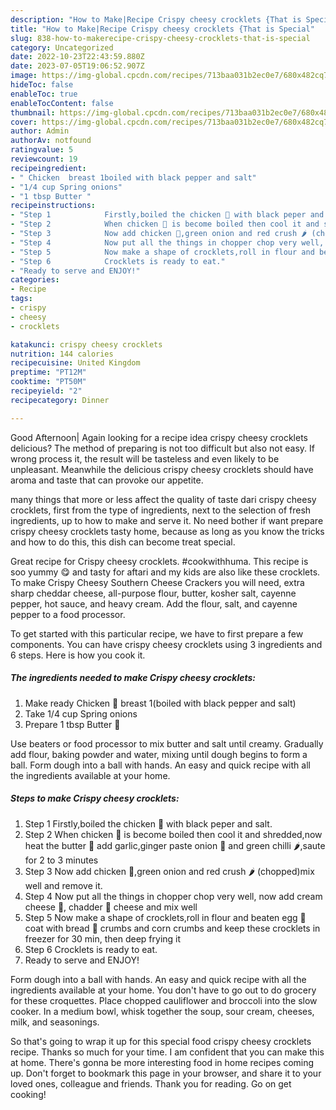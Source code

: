 ```yaml
---
description: "How to Make|Recipe Crispy cheesy crocklets {That is Special"
title: "How to Make|Recipe Crispy cheesy crocklets {That is Special"
slug: 838-how-to-makerecipe-crispy-cheesy-crocklets-that-is-special
category: Uncategorized
date: 2022-10-23T22:43:59.880Z
date: 2023-07-05T19:06:52.907Z
image: https://img-global.cpcdn.com/recipes/713baa031b2ec0e7/680x482cq70/crispy-cheesy-crocklets-recipe-main-photo.jpg
hideToc: false
enableToc: true
enableTocContent: false
thumbnail: https://img-global.cpcdn.com/recipes/713baa031b2ec0e7/680x482cq70/crispy-cheesy-crocklets-recipe-main-photo.jpg
cover: https://img-global.cpcdn.com/recipes/713baa031b2ec0e7/680x482cq70/crispy-cheesy-crocklets-recipe-main-photo.jpg
author: Admin
authorAv: notfound
ratingvalue: 5
reviewcount: 19
recipeingredient:
- " Chicken  breast 1boiled with black pepper and salt"
- "1/4 cup Spring onions"
- "1 tbsp Butter "
recipeinstructions:
- "Step 1            Firstly,boiled the chicken 🐓 with black peper and salt."
- "Step 2            When chicken 🐓 is become boiled then cool it and shredded,now heat the butter 🧈 add garlic,ginger paste onion 🧅 and green chilli 🌶,saute for 2 to 3 minutes"
- "Step 3            Now add chicken 🐓,green onion and red crush 🌶 (chopped)mix well and remove it."
- "Step 4            Now put all the things in chopper chop very well, now add cream cheese 🥯, chadder 🧀 cheese and mix well"
- "Step 5            Now make a shape of crocklets,roll in flour and beaten egg 🥚 coat with bread 🍞 crumbs and corn crumbs and keep these crocklets in freezer for 30 min, then deep frying it"
- "Step 6            Crocklets is ready to eat."
- "Ready to serve and ENJOY!"
categories:
- Recipe
tags:
- crispy
- cheesy
- crocklets

katakunci: crispy cheesy crocklets 
nutrition: 144 calories
recipecuisine: United Kingdom
preptime: "PT12M"
cooktime: "PT50M"
recipeyield: "2"
recipecategory: Dinner

---
```



Good Afternoon| Again looking for a recipe idea crispy cheesy crocklets delicious? The method of preparing is not too difficult but also not easy. If wrong process it, the result will be tasteless and even likely to be unpleasant. Meanwhile the delicious crispy cheesy crocklets should have aroma and taste that can provoke our appetite.






many things that more or less affect the quality of taste dari crispy cheesy crocklets, first from the type of ingredients, next to the selection of fresh ingredients, up to how to make and serve it. No need bother if want prepare crispy cheesy crocklets tasty home, because as long as you know the tricks and how to do this, this dish can become treat  special.


Great recipe for Crispy cheesy crocklets. #cookwithhuma. This recipe is soo yummy 😋 and tasty for aftari and my kids are also like these crocklets. To make Crispy Cheesy Southern Cheese Crackers you will need, extra sharp cheddar cheese, all-purpose flour, butter, kosher salt, cayenne pepper, hot sauce, and heavy cream. Add the flour, salt, and cayenne pepper to a food processor.


To get started with this particular recipe, we have to first prepare a few components. You can have crispy cheesy crocklets using 3 ingredients and 6 steps. Here is how you cook it.

<!--inarticleads1-->

##### The ingredients needed to make Crispy cheesy crocklets:

1. Make ready  Chicken 🐓 breast 1(boiled with black pepper and salt)
1. Take 1/4 cup Spring onions
1. Prepare 1 tbsp Butter 🧈


Use beaters or food processor to mix butter and salt until creamy. Gradually add flour, baking powder and water, mixing until dough begins to form a ball. Form dough into a ball with hands. An easy and quick recipe with all the ingredients available at your home. 

<!--inarticleads2-->

##### Steps to make Crispy cheesy crocklets:

1. Step 1            Firstly,boiled the chicken 🐓 with black peper and salt.
1. Step 2            When chicken 🐓 is become boiled then cool it and shredded,now heat the butter 🧈 add garlic,ginger paste onion 🧅 and green chilli 🌶,saute for 2 to 3 minutes
1. Step 3            Now add chicken 🐓,green onion and red crush 🌶 (chopped)mix well and remove it.
1. Step 4            Now put all the things in chopper chop very well, now add cream cheese 🥯, chadder 🧀 cheese and mix well
1. Step 5            Now make a shape of crocklets,roll in flour and beaten egg 🥚 coat with bread 🍞 crumbs and corn crumbs and keep these crocklets in freezer for 30 min, then deep frying it
1. Step 6            Crocklets is ready to eat.
1. Ready to serve and ENJOY!

Form dough into a ball with hands. An easy and quick recipe with all the ingredients available at your home. You don&#39;t have to go out to do grocery for these croquettes. Place chopped cauliflower and broccoli into the slow cooker. In a medium bowl, whisk together the soup, sour cream, cheeses, milk, and seasonings. 

So that's going to wrap it up for this special food crispy cheesy crocklets recipe. Thanks so much for your time. I am confident that you can make this at home. There's gonna be more interesting food in home recipes coming up. Don't forget to bookmark this page in your browser, and share it to your loved ones, colleague and friends. Thank you for reading. Go on get cooking!
